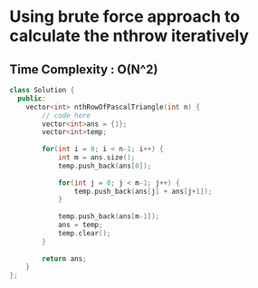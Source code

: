 # Using brute force approach to calculate the nthrow iteratively

## Time Complexity : O(N^2)

``` cpp []
class Solution {
  public:
    vector<int> nthRowOfPascalTriangle(int n) {
        // code here
        vector<int>ans = {1};
        vector<int>temp;
        
        for(int i = 0; i < n-1; i++) {
            int m = ans.size();
            temp.push_back(ans[0]);
            
            for(int j = 0; j < m-1; j++) {
                temp.push_back(ans[j] + ans[j+1]);
            }
            
            temp.push_back(ans[m-1]);
            ans = temp;
            temp.clear();
        }
        
        return ans;
    }
};
```

